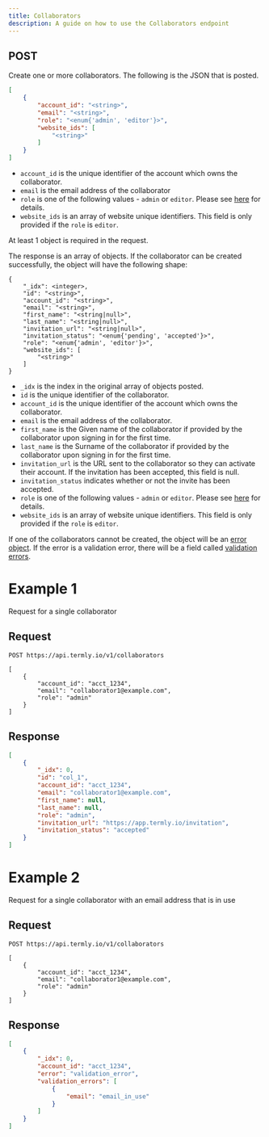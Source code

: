 ```yaml
---
title: Collaborators
description: A guide on how to use the Collaborators endpoint
---
```


## POST

Create one or more collaborators. The following is the JSON that is posted.

```json
[
	{
		"account_id": "<string>",
		"email": "<string>",
		"role": "<enum{'admin', 'editor'}>",
		"website_ids": [
			"<string>"
		]
	}
]
```

* `account_id` is the unique identifier of the account which owns the collaborator.
* `email` is the email address of the collaborator
* `role` is one of the following values - `admin` or `editor`. Please see [here](../../other/collaborator-roles) for details.
* `website_ids` is an array of website unique identifiers. This field is only provided if the `role` is `editor`.

At least 1 object is required in the request.

The response is an array of objects. If the collaborator can be created successfully, the object will have the following shape:

```
{
	"_idx": <integer>,
	"id": "<string>",
	"account_id": "<string>",
	"email": "<string>",
	"first_name": "<string|null>",
	"last_name": "<string|null>",
	"invitation_url": "<string|null>",
	"invitation_status": "<enum{'pending', 'accepted'}>",
	"role": "<enum{'admin', 'editor'}>",
	"website_ids": [
		"<string>"
	]
}
```

* `_idx` is the index in the original array of objects posted.
* `id` is the unique identifier of the collaborator.
* `account_id` is the unique identifier of the account which owns the collaborator.
* `email` is the email address of the collaborator.
* `first_name` is the Given name of the collaborator if provided by the collaborator upon signing in for the first time.
* `last_name` is the Surname of the collaborator if provided by the collaborator upon signing in for the first time.
* `invitation_url` is the URL sent to the collaborator so they can activate their account. If the invitation has been accepted, this field is null.
* `invitation_status` indicates whether or not the invite has been accepted.
* `role` is one of the following values - `admin` or `editor`. Please see [here](../../other/collaborator-roles) for details.
* `website_ids` is an array of website unique identifiers. This field is only provided if the `role` is `editor`.

If one of the collaborators cannot be created, the object will be an [error object](../../other/error-object). If the error is a validation error, there will be a field called [validation errors](../../other/validation-error-object).

# Example 1
Request for a single collaborator

## Request
```shell
POST https://api.termly.io/v1/collaborators

[
	{
		"account_id": "acct_1234",
		"email": "collaborator1@example.com",
		"role": "admin"
	}
]

```

## Response
```json
[
	{
		"_idx": 0,
		"id": "col_1",
		"account_id": "acct_1234",
		"email": "collaborator1@example.com",
		"first_name": null,
		"last_name": null,
		"role": "admin",
		"invitation_url": "https://app.termly.io/invitation",
		"invitation_status": "accepted"
	}
]
```

# Example 2
Request for a single collaborator with an email address that is in use

## Request
```shell
POST https://api.termly.io/v1/collaborators

[
	{
		"account_id": "acct_1234",
		"email": "collaborator1@example.com",
		"role": "admin"
	}
]

```

## Response
```json
[
	{
		"_idx": 0,
		"account_id": "acct_1234",
		"error": "validation_error",
		"validation_errors": [
			{
				"email": "email_in_use"
			}
		]
	}
]
```
